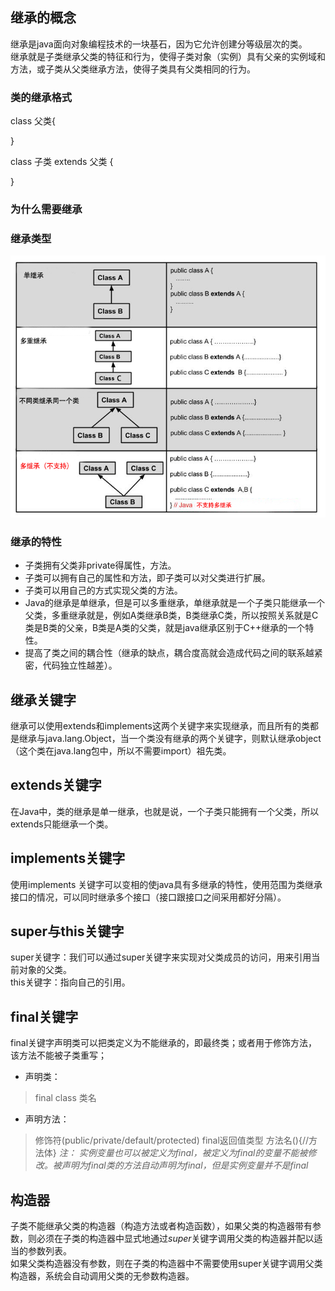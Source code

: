 ## 继承的概念
继承是java面向对象编程技术的一块基石，因为它允许创建分等级层次的类。  
继承就是子类继承父类的特征和行为，使得子类对象（实例）具有父亲的实例域和方法，或子类从父类继承方法，使得子类具有父类相同的行为。
### 类的继承格式
class 父类{

}

class 子类 extends 父类 {

}

### 为什么需要继承

### 继承类型
![](https://github.com/zzxx9426/S_01/blob/master/myPicture/other/%E7%BB%A7%E6%89%BF%E7%B1%BB%E5%9E%8B.png?raw=true)  
### 继承的特性
* 子类拥有父类非private得属性，方法。
* 子类可以拥有自己的属性和方法，即子类可以对父类进行扩展。
* 子类可以用自己的方式实现父类的方法。
* Java的继承是单继承，但是可以多重继承，单继承就是一个子类只能继承一个父类，多重继承就是，例如A类继承B类，B类继承C类，所以按照关系就是C类是B类的父亲，B类是A类的父类，就是java继承区别于C++继承的一个特性。
* 提高了类之间的耦合性（继承的缺点，耦合度高就会造成代码之间的联系越紧密，代码独立性越差）。

## 继承关键字
继承可以使用extends和implements这两个关键字来实现继承，而且所有的类都是继承与java.lang.Object，当一个类没有继承的两个关键字，则默认继承object（这个类在java.lang包中，所以不需要import）祖先类。

## extends关键字
在Java中，类的继承是单一继承，也就是说，一个子类只能拥有一个父类，所以extends只能继承一个类。

## implements关键字 
使用implements 关键字可以变相的使java具有多继承的特性，使用范围为类继承接口的情况，可以同时继承多个接口（接口跟接口之间采用都好分隔）。

## super与this关键字

super关键字：我们可以通过super关键字来实现对父类成员的访问，用来引用当前对象的父类。  
this关键字：指向自己的引用。

## final关键字
final关键字声明类可以把类定义为不能继承的，即最终类；或者用于修饰方法，该方法不能被子类重写；
* 声明类：
> final class 类名
* 声明方法： 
> 修饰符(public/private/default/protected) final返回值类型 方法名(){//方法体}
*注： 实例变量也可以被定义为final，被定义为final的变量不能被修改。被声明为final类的方法自动声明为final，但是实例变量并不是final*

## 构造器
子类不能继承父类的构造器（构造方法或者构造函数），如果父类的构造器带有参数，则必须在子类的构造器中显式地通过*super*关键字调用父类的构造器并配以适当的参数列表。  
如果父类构造器没有参数，则在子类的构造器中不需要使用super关键字调用父类构造器，系统会自动调用父类的无参数构造器。